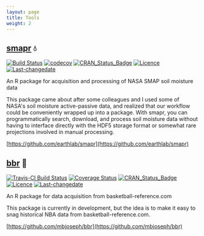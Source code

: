 ```yaml
---
layout: page
title: Tools
weight: 2
---
```


## [smapr](https://github.com/earthlab/smapr) :droplet:

[![Build Status](https://travis-ci.org/earthlab/smapr.svg?branch=master)](https://travis-ci.org/earthlab/smapr) [![codecov](https://codecov.io/gh/earthlab/smapr/branch/master/graph/badge.svg)](https://codecov.io/gh/earthlab/smapr) [![CRAN\_Status\_Badge](http://www.r-pkg.org/badges/version/smapr)](https://cran.r-project.org/package=smapr) [![Licence](https://img.shields.io/badge/licence-GPL--2-blue.svg)](https://www.gnu.org/licenses/old-licenses/gpl-2.0.html) [![Last-changedate](https://img.shields.io/badge/last%20change-2016--12--09-brightgreen.svg)](/commits/master)

An R package for acquisition and processing of NASA SMAP soil moisture data 

This package came about after some colleagues and I used some of NASA's soil moisture active-passive data, and realized that our workflow could be conveniently wrapped up into a package. 
With smapr, you can programmatically search, download, and process soil moisture data without having to interface directly with the HDF5 storage format or somewhat rare projections involved in manual processing. 

[https://github.com/earthlab/smapr](https://github.com/earthlab/smapr)

## [bbr](https://github.com/mbjoseph/bbr) :basketball:

[![Travis-CI Build Status](https://travis-ci.org/mbjoseph/bbr.svg?branch=master)](https://travis-ci.org/mbjoseph/bbr) [![Coverage Status](https://img.shields.io/codecov/c/github/mbjoseph/bbr/master.svg)](https://codecov.io/github/mbjoseph/bbr?branch=master) [![CRAN\_Status\_Badge](http://www.r-pkg.org/badges/version/bbr)](https://cran.r-project.org/package=bbr) [![Licence](https://img.shields.io/badge/licence-GPL--3-blue.svg)](https://www.gnu.org/licenses/old-licenses/gpl-3.0.html) [![Last-changedate](https://img.shields.io/badge/last%20change-2016--12--08-brightgreen.svg)](/commits/master)

An R package for data acquisition from basketball-reference.com

This package is currently in development, but the idea is to make it easy to snag historical NBA data from basketball-reference.com. 

[https://github.com/mbjoseph/bbr](https://github.com/mbjoseph/bbr)

